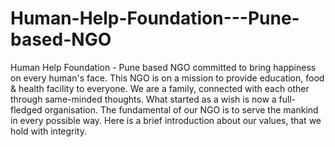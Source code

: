 # Human-Help-Foundation---Pune-based-NGO
Human Help Foundation - Pune based NGO committed to bring happiness on every human's face. This NGO is on a mission to provide education, food &amp; health facility to everyone. We are a family, connected with each other through same-minded thoughts. What started as a wish is now a full-fledged organisation. The fundamental of our NGO is to serve the mankind in every possible way. Here is a brief introduction about our values, that we hold with integrity.
